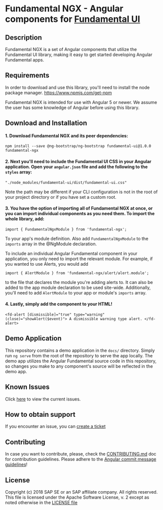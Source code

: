 # Fundamental NGX - Angular components for [Fundamental UI](https://github.com/SAP/fundamental)

## Description
Fundamental NGX is a set of Angular components that utilize the Fundamental UI library, making it easy to get started developing Angular Fundamental apps.

## Requirements
In order to download and use this library, you'll need to install the node package manager.
https://www.npmjs.com/get-npm

Fundamental NGX is intended for use with Angular 5 or newer.  We assume the user has some knowledge of Angular before using this library.

## Download and Installation
#### 1.  Download Fundamental NGX and its peer dependencies:

`npm install --save @ng-bootstrap/ng-bootstrap fundamental-ui@1.0.0 fundamental-ngx`

#### 2.  Next you'll need to include the Fundamental UI CSS in your Angular application.  Open your `angular.json` file and add the following to the `styles` array:

`"./node_modules/fundamental-ui/dist/fundamental-ui.css"`

Note the path may be different if your CLI configuration is not in the root of your project directory or if you have set a custom root.

#### 3.  You have the option of importing all of Fundamental NGX at once, or you can import individual components as you need them.  To import the whole library, add:

`import { FundamentalNgxModule } from 'fundamental-ngx';`

To your app's module definition.  Also add `FundamentalNgxModule` to the `imports` array in the @NgModule declaration.

To include an individual Angular Fundamental component in your application, you only need to import the relevant module.  For example, if you wanted to use Alerts, you would add

`import { AlertModule } from 'fundamental-ngx/alert/alert.module';`

to the file that declares the module you're adding alerts to.  It can also be added to the app module declaration to be used site-wide.  Additionally, you'll need to add `AlertModule` to your app or module's `imports` array.

#### 4.  Lastly, simply add the component to your HTML!  

`
      <fd-alert [dismissible]="true" type="warning" (close)="showAlert($event)">
        A dismissible warning type alert.
      </fd-alert>
`

## Demo Application
This repository contains a demo application in the `docs/` directory.  Simply run `ng serve` from the root of the repository to serve the app locally.  The demo app utilizes the Angular Fundamental source code in this repository, so changes you make to any component's source will be reflected in the demo app.

## Known Issues
Click [here](https://github.com/SAP/fundamental-ngx/issues) to view the current issues.

## How to obtain support
If you encounter an issue, you can [create a ticket](https://github.com/SAP/fundamental-ngx/issues)

## Contributing
In case you want to contribute, please, check the [CONTRIBUTING.md](./CONTRIBUTING.md) doc for contribution guidelines.  Please adhere to the [Angular commit message guidelines](https://github.com/angular/angular/blob/master/CONTRIBUTING.md#commit)!

## License
Copyright (c) 2018 SAP SE or an SAP affiliate company. All rights reserved.
This file is licensed under the Apache Software License, v. 2 except as noted otherwise in the [LICENSE file](https://github.com/SAP/fundamental-ngx/blob/master/LICENSE.txt)
